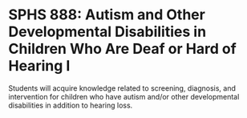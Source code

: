 # SPHS 888: Autism and Other Developmental Disabilities in Children Who Are Deaf or Hard of Hearing I

Students will acquire knowledge related to screening, diagnosis, and intervention for children who have autism and/or other developmental disabilities in addition to hearing loss.